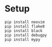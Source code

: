 # Setup

```
pip install neovim
pip install flake8
pip install black
pip install debugpy
pip install mypy
```
